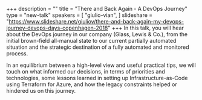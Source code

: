 +++
description = ""
title = "There and Back Again - A DevOps Journey"
type = "new-talk"
speakers = [
        "giulio-vian",
]
slideshare = "https://www.slideshare.net/giuliov/there-and-back-again-my-devops-journey-devops-days-copenhagen-2018"
+++
In this talk, you will hear about the DevOps journey in our company (Glass, Lewis & Co.), from the initial brown-field all-manual state to our current partially automated situation and the strategic destination of a fully automated and monitored process.

In an equilibrium between a high-level view and useful practical tips, we will touch on what informed our decisions, in terms of priorities and technologies, some lessons learned in setting up Infrastructure-as-Code using Terraform for Azure, and how the legacy constraints helped or hindered us on this journey.